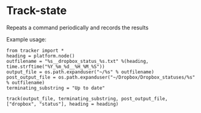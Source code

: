 # Track-state
Repeats a command periodically and records the results

Example usage:

```import tracker, platform, time, os
from tracker import *
heading = platform.node()
outfilename = "%s__dropbox_status_%s.txt" %(heading, time.strftime("%Y_%m_%d__%H_%M_%S"))
output_file = os.path.expanduser("~/%s" % outfilename)
post_output_file = os.path.expanduser("~/Dropbox/Dropbox_statuses/%s" % outfilename)
terminating_substring = "Up to date"

track(output_file, terminating_substring, post_output_file, ["dropbox", "status"], heading = heading)
```

